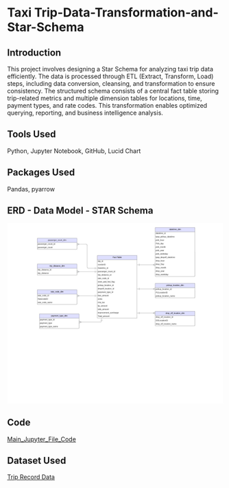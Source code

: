 # Taxi Trip-Data-Transformation-and-Star-Schema
## Introduction
This project involves designing a Star Schema for analyzing taxi trip data efficiently. The data is processed through ETL (Extract, Transform, Load) steps, including data conversion, cleansing, and transformation to ensure consistency. The structured schema consists of a central fact table storing trip-related metrics and multiple dimension tables for locations, time, payment types, and rate codes. This transformation enables optimized querying, reporting, and business intelligence analysis. 

## Tools Used
Python, Jupyter Notebook, GitHub, Lucid Chart

## Packages Used
Pandas, pyarrow

## ERD - Data Model - STAR Schema 

![ERD of Data Transformation Project](https://github.com/Dipapatil/Taxi-Trip-Data-Transformation-and-Star-Schema/blob/main/ERD-STAR-SCHEMA.jpeg)

## Code
[Main_Jupyter_File_Code](https://github.com/Dipapatil/Uber-Trip-Data-Transformation-and-Star-Schema/blob/main/data_project_jupyter_file.ipynb)

## Dataset Used

[Trip Record Data](https://www.nyc.gov/site/tlc/about/tlc-trip-record-data.page)

